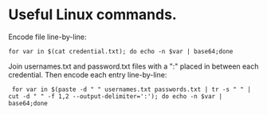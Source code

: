# Useful Linux commands.

Encode file line-by-line:

`
for var in $(cat credential.txt); do echo -n $var | base64;done
`

Join usernames.txt and password.txt files with a ":" placed in between each credential. Then encode each entry line-by-line:

` 
for var in $(paste -d " " usernames.txt passwords.txt | tr -s " " | cut -d " " -f 1,2 --output-delimiter=':'); do echo -n $var | base64;done
`
